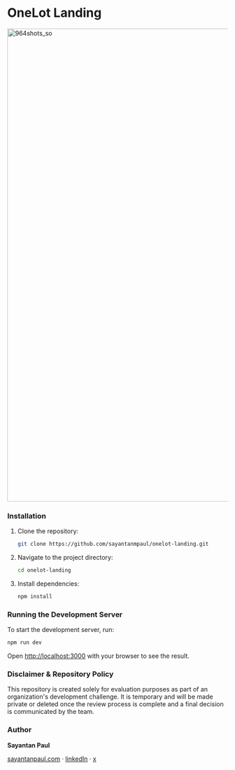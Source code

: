 # OneLot Landing

<img width="1920" height="1080" alt="964shots_so" src="https://github.com/user-attachments/assets/bd18cc9a-7794-4622-9349-56b0d5845501" />

### Installation

1.  Clone the repository:
    ```bash
    git clone https://github.com/sayantanmpaul/onelot-landing.git
    ```
2.  Navigate to the project directory:
    ```bash
    cd onelot-landing
    ```
3.  Install dependencies:
    ```bash
    npm install
    ```
### Running the Development Server

To start the development server, run:

```bash
npm run dev
```

Open [http://localhost:3000](http://localhost:3000) with your browser to see the result.

### Disclaimer & Repository Policy

This repository is created solely for evaluation purposes as part of an organization's development challenge.
It is temporary and will be made private or deleted once the review process is complete and a final decision is communicated by the team.

### Author
**Sayantan Paul**

[sayantanpaul.com](http://www.sayantanpaul.com/) · [linkedIn](https://www.linkedin.com/in/imsayantanpaul/) · [x](https://x.com/sayantanm_p) 

